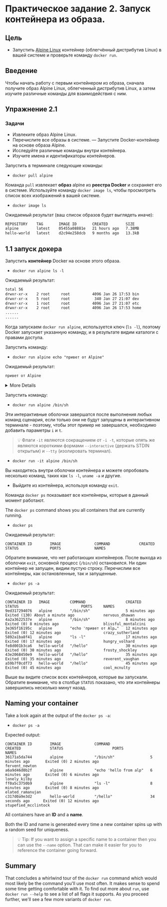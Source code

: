 # Практическое задание 2. Запуск контейнера из образа.

## Цель


- Запустить [Alpine Linux](http://www.alpinelinux.org/) контейнер (облегчённый дистрибутив Linux) в вашей системе и проверьте команду `docker run`.

## Введение

Чтобы начать работу с первым контейнером из образа, сначала получите образ Alpine Linux, облегченный дистрибутив Linux, а затем изучите различные команды для взаимодействия с ним.

## Упражнение 2.1

### Задачи

- Извлеките образ Alpine Linux.
- Перечислите все образы в системе.
— Запустите Docker-контейнер на основе образа Alpine.
- Исследуйте различные команды внутри контейнера.
- Изучите имена и идентификаторы контейнеров.

Запустить в терминале следующие команды:
* `docker pull alpine`

Команда `pull` извлекает **образ** alpine из **реестра Docker** и сохраняет его в системе. Используйте команду `docker image ls`, чтобы просмотреть список всех изображений в вашей системе.

* `docker image ls`

Ожидаемый результат (ваш список образов будет выглядеть иначе):

``` bash
REPOSITORY    TAG       IMAGE ID       CREATED        SIZE
alpine        latest    05455a08881e   21 hours ago   7.38MB
hello-world   latest    d2c94e258dcb   9 months ago   13.3kB
```

## 1.1 запуск докера

Запустить **контейнер** Docker на основе этого образа.

* `docker run alpine ls -l`

Ожидаемый результат:


```bash
total 56
drwxr-xr-x    2 root     root          4096 Jan 26 17:53 bin
drwxr-xr-x    5 root     root           340 Jan 27 21:07 dev
drwxr-xr-x    1 root     root          4096 Jan 27 21:07 etc
drwxr-xr-x    2 root     root          4096 Jan 26 17:53 home
......
......
```
Когда запускаем `docker run alpine`, используется ключ (`ls -l`), поэтому Docker запускает указанную команду, и в результате видим каталоги с правами доступа.

Запустить команду:

* `docker run alpine echo "привет от Alpine"`

Ожидаемый результат:

``` bash
привет от Alpine
```

<details>
<summary>More Details</summary>
In this case, the Docker client ran the `echo` command in our alpine container and then exited it. If you've noticed, all of that happened pretty quickly. Imagine booting up a virtual machine, running a command and then killing it. Now you know why they say containers are fast!

В этом случае клиент Docker выполнил команду `echo` в контейнере Alpine, а затем вышел из него. Если заметили, все это произошло довольно быстро. Представьте, что загружаете виртуальную машину, запускаете команду, а затем удаляете ее. Контейнеры — это быстро!
</details>

Запустить команду:

* `docker run alpine /bin/sh`

Эти интерактивные оболочки завершатся после выполнения любых команд сценария, если только они не будут запущены в интерактивном терминале - поэтому, чтобы этот пример не завершался, необходимо добавить параметры `i` и `t`. 

> :bulb: Флаги `-it` являются сокращением от `-i -t`, которые опять же являются короткими формами `--interactive` (держать STDIN открытым) и `--tty` (изолировать терминал). 

* `docker run -it alpine /bin/sh`

Вы находитесь внутри оболочки контейнера и можете опробовать несколько команд, таких как `ls -l`, `uname -a` и другие.

* Выйдите из контейнера, используя команду `exit`.

Команда `docker ps` показывает все контейнеры, которые в данный момент работают.

The `docker ps` command shows you all containers that are currently running.

* `docker ps`

Ожидаемый результат:

```
CONTAINER ID        IMAGE               COMMAND             CREATED             STATUS              PORTS               NAMES
```
Обратите внимание, что нет работающих контейнеров. После выхода из оболочки `exit`, основной процесс (`/bin/sh`) остановился. Ни один контейнер не запущен, видим пустую строку. Перечислим все контейнеры, как остановленные, так и запущенные.

* `docker ps -a`

Ожидаемый результат:

```
CONTAINER ID   IMAGE         COMMAND                  CREATED          STATUS                            PORTS     NAMES
9ed317294076   alpine        "/bin/sh"                5 minutes ago    Exited (130) About a minute ago             nervous_dhawan
4a2a3622537e   alpine        "/bin/sh"                8 minutes ago    Exited (0) 8 minutes ago                    blissful_montalcini
3e365f16195c   alpine        "echo 'привет от Alp…"   12 minutes ago   Exited (0) 12 minutes ago                   crazy_sutherland
5892a1ba8f41   alpine        "ls -l"                  17 minutes ago   Exited (0) 17 minutes ago                   hungry_volhard
fe8d001b3ca6   hello-world   "/hello"                 30 minutes ago   Exited (0) 30 minutes ago                   frosty_shockley
43e2068450e9   hello-world   "/hello"                 35 minutes ago   Exited (0) 35 minutes ago                   reverent_vaughan
a59b7f0cdf73   hello-world   "/hello"                 45 minutes ago   Exited (0) 45 minutes ago                   cool_mcnulty
```

Выше вы видите список всех контейнеров, которые вы запускали. Обратите внимание, что в столбце `STATUS` показано, что эти контейнеры завершились несколько минут назад. 

## Naming your container

Take a look again at the output of the `docker ps -a`:

* `docker ps -a`

Expected output:

```
CONTAINER ID        IMAGE               COMMAND                  CREATED             STATUS                      PORTS               NAMES
36171a5da744        alpine              "/bin/sh"                5 minutes ago       Exited (0) 2 minutes ago                        fervent_newton
a6a9d46d0b2f        alpine              "echo 'hello from alp"   6 minutes ago       Exited (0) 6 minutes ago                        lonely_kilby
ff0a5c3750b9        alpine              "ls -l"                  8 minutes ago       Exited (0) 8 minutes ago                        elated_ramanujan
c317d0a9e3d2        hello-world         "/hello"                 34 seconds ago      Exited (0) 12 minutes ago                       stupefied_mcclintock
```

All containers have an **ID** and a **name**. 

Both the ID and name is generated every time a new container spins up with a random seed for uniqueness.

> :bulb: Tip: If you want to assign a specific name to a container then you can use the `--name` option. That can make it easier for you to reference the container going forward.

## Summary

That concludes a whirlwind tour of the `docker run` command which would most likely be the command you'll use most often. It makes sense to spend some time getting comfortable with it. To find out more about `run`, use `docker run --help` to see a list of all flags it supports. As you proceed further, we'll see a few more variants of `docker run`.
